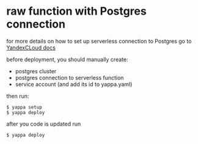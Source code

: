 # raw function with Postgres connection 

for more details on how to set up serverless connection to Postgres go to [YandexCLoud docs](https://cloud.yandex.ru/docs/functions/operations/database-connection)

before deployment, you should manually create:
- postgres cluster 
- postgres connection to serverless function 
- service account (and add its id to yappa.yaml)

then run:
```shell 
$ yappa setup 
$ yappa deploy 
```

after you code is updated run 
```shell 
$ yappa deploy 
```